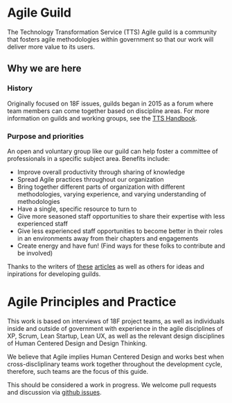 # Agile Guild

The Technology Transformation Service (TTS) Agile guild is a community that fosters agile methodologies within government so that our work will deliver more value to its users.

## Why we are here

### History

Originally focused on 18F issues, guilds began in 2015 as a forum where team members can come together based on discipline areas. For more information on guilds and working groups, see the [TTS Handbook](https://handbook.18f.gov/working-groups-and-guilds-101/).  


### Purpose and priorities

An open and voluntary group like our guild can help foster a committee of professionals in a specific subject area. Benefits include:
 - Improve overall productivity through sharing of knowledge 
 - Spread Agile practices throughout our organization
 - Bring together different parts of organization with different methodologies, varying experience, and varying understanding of methodologies
 - Have a single, specific resource to turn to
 - Give more seasoned staff opportunities to share their expertise with less experienced staff
 - Give less experienced staff opportunities to become better in their roles in an environments away from their chapters and engagements 
 - Create energy and have fun!
(Find ways for these folks to contribute and be involved)

Thanks to the writers of [these](https://medium.com/webcom-engineering-and-product/agile-guilds-the-yodle-way-47dc00f6cd3a)  [articles](https://agilestrides.com/2015/09/16/getting-your-guilds-going/) as well as others for ideas and inpirations for developing guilds.







# Agile Principles and Practice

This work is based on interviews of 18F project teams, as well as individuals inside and outside of government with experience in the agile disciplines of XP, Scrum, Lean Startup, Lean UX, as well as the relevant design disciplines of Human Centered Design and Design Thinking.

We believe that Agile implies Human Centered Design and works best when cross-discliplinary teams work together throughout the development cycle, therefore, such teams are the focus of this guide.

This should be considered a work in progress.  We welcome pull requests and discussion via [github issues](https://github.com/18F/agile/issues).
